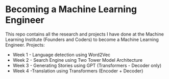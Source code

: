# Becoming a Machine Learning Engineer
This repo contains all the research and projects I have done at the Machine Learning Institute (Founders and Coders) to become a Machine Learning Engineer. 
Projects:
* Week 1 - Language detection using Word2Vec
* Week 2 - Search Engine using Two Tower Model Architecture
* Week 3 - Generating Stories using GPT (Transformers - Decoder only)
* Week 4 -Translation using Transformers (Encoder + Decoder)
